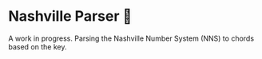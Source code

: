 # Nashville Parser 🎸

A work in progress. Parsing the Nashville Number System (NNS) to chords based on the key.
